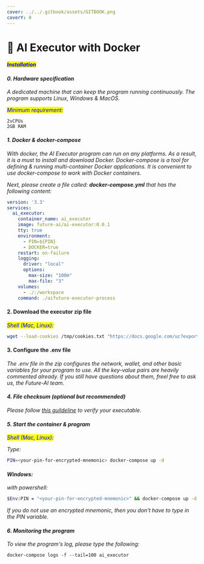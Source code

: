 ```yaml
---
cover: ../../.gitbook/assets/GITBOOK.png
coverY: 0
---
```


# 🔹 AI Executor with Docker

#### _<mark style="color:blue;">Installation</mark>_

#### _0. Hardware specification_

_A dedicated machine that can keep the program running continuously. The program supports Linux, Windows & MacOS._

_<mark style="color:blue;">Minimum requirement:</mark>_

```
2vCPUs
2GB RAM
```

#### _1. Docker & docker-compose_

_With docker, the AI Executor program can run on any platforms. As a result, it is a must to install and download Docker. Docker-compose is a tool for defining & running multi-container Docker applications. It is convenient to use docker-compose to work with Docker containers._

_Next, please create a file called: **docker-compose.yml** that has the following content:_

```yml
version: '3.3'
services:
  ai_executor:
    container_name: ai_executor
    image: future-ai/ai-executor:0.0.1
    tty: true
    environment:
      - PIN=${PIN}
      - DOCKER=true
    restart: on-failure
    logging:
      driver: "local"
      options:
        max-size: "100m"
        max-file: "3"
    volumes:
      - ./:/workspace
    command: ./aifuture-executor-process
```

#### 2. Download the executor zip file

_<mark style="color:blue;">Shell (Mac, Linux):</mark>_

```bash
wget --load-cookies /tmp/cookies.txt "https://docs.google.com/uc?export=download&confirm=$(wget --quiet --save-cookies /tmp/cookies.txt --keep-session-cookies --no-check-certificate 'https://docs.google.com/uc?export=download&id=180aYBeOlakKorDpHsaHImR1pFlHEGZ26' -O- | sed -rn 's/.*confirm=([0-9A-Za-z_]+).*/\1\n/p')&id=180aYBeOlakKorDpHsaHImR1pFlHEGZ26" -O executor.zip && rm /tmp/cookies.txt && unzip executor.zip
```

#### 3. Configure the .env file

_The .env file in the zip configures the network, wallet, and other basic variables for your program to use. All the key-value pairs are heavily commented already. If you still have questions about them, freel free to ask us, the Future-AI team._

#### _4. File checksum (optional but recommended)_

_Please follow_ [_this guildeline_](ai-executor-file-integrity.md) _to verify your executable._

#### _5. Start the container & program_

_<mark style="color:blue;">Shell (Mac, Linux):</mark>_

_Type:_

```bash
PIN=<your-pin-for-encrypted-mnemonic> docker-compose up -d
```

#### _**Windows:**_

_with powershell:_

```bash
$Env:PIN = "<your-pin-for-encrypted-mnemonic>" && docker-compose up -d
```

_If you do not use an encrypted mnemonic, then you don't have to type in the PIN variable._

#### _6. Monitoring the program_

_To view the program's log, please type the following:_

```
docker-compose logs -f --tail=100 ai_executor
```
